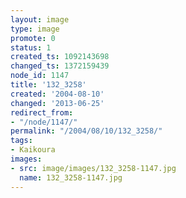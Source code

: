 ```yaml
---
layout: image
type: image
promote: 0
status: 1
created_ts: 1092143698
changed_ts: 1372159439
node_id: 1147
title: '132_3258'
created: '2004-08-10'
changed: '2013-06-25'
redirect_from:
- "/node/1147/"
permalink: "/2004/08/10/132_3258/"
tags:
- Kaikoura
images:
- src: image/images/132_3258-1147.jpg
  name: 132_3258-1147.jpg
---
```


